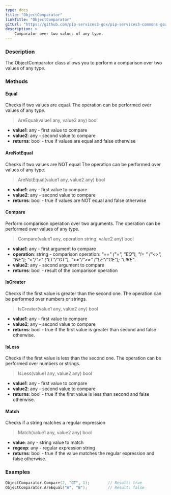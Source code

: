 ```yaml
---
type: docs
title: "ObjectComparator"
linkTitle: "ObjectComparator"
gitUrl: "https://github.com/pip-services3-gox/pip-services3-commons-gox"
description: >
    Comparator over two values of any type.
---
```


### Description

The ObjectComparator class allows you to perform a comparison over two values of any type.

### Methods

#### Equal
Checks if two values are equal.
The operation can be performed over values of any type.

> AreEqual(value1 any, value2 any) bool

- **value1**: any - first value to compare
- **value2**: any - second value to compare
- **returns**: bool - true if values are equal and false otherwise

#### AreNotEqual
Checks if two values are NOT equal
The operation can be performed over values of any type.

> AreNotEqual(value1 any, value2 any) bool

- **value1**: any - first value to compare 
- **value2**: any - second value to compare
- **returns**: bool - true if values are NOT equal and false otherwise

#### Compare
Perform comparison operation over two arguments.
The operation can be performed over values of any type.

> Compare(value1 any, operation string, value2 any) bool

- **value1**: any - first argument to compare
- **operation**: string - comparison operation: *"==" ("=", "EQ"), "!= " ("<>", "NE"); "<"/">" ("LT"/"GT"), "<="/">=" ("LE"/"GE"); "LIKE"*.
- **value2**: any - second argument to compare
- **returns**: bool - result of the comparison operation

#### IsGreater
Checks if the first value is greater than the second one.
The operation can be performed over numbers or strings.

> IsGreater(value1 any, value2 any) bool

- **value1**: any - first value to compare
- **value2**: any - second value to compare
- **returns**: bool - true if the first value is greater than second and false otherwise.

#### IsLess
Checks if the first value is less than the second one.
The operation can be performed over numbers or strings.

> IsLess(value1 any, value2 any) bool

- **value1**: any - first value to compare
- **value2**: any - second value to compare
- **returns**: bool - true if the first value is less than second and false otherwise.

#### Match
Checks if a string matches a regular expression

> Match(value1 any, value2 any) bool

- **value**: any - string value to match
- **regexp**: any - regular expression string
- **returns**: bool - true if the value matches the regular expression and false otherwise.

### Examples

```go
ObjectComparator.Compare(2, "GT", 1);        // Result: true
ObjectComparator.AreEqual("A", "B");         // Result: false

```
